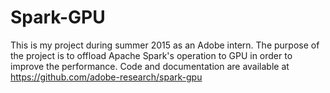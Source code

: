 # Spark-GPU
This is my project during summer 2015 as an Adobe intern. 
The purpose of the project is to offload Apache Spark's operation to GPU in order to improve the performance.
Code and documentation are available at https://github.com/adobe-research/spark-gpu
